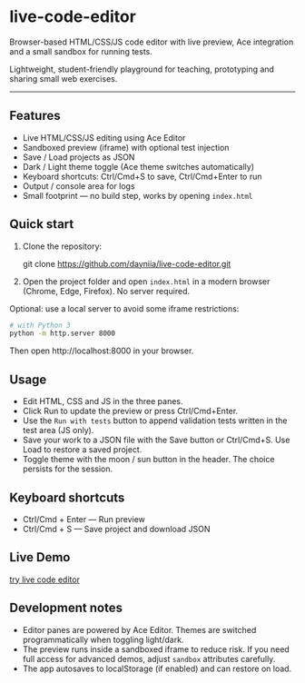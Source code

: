 # live-code-editor

Browser-based HTML/CSS/JS code editor with live preview, Ace integration and a small sandbox for running tests.

Lightweight, student-friendly playground for teaching, prototyping and sharing small web exercises.

---

## Features

- Live HTML/CSS/JS editing using Ace Editor
- Sandboxed preview (iframe) with optional test injection
- Save / Load projects as JSON
- Dark / Light theme toggle (Ace theme switches automatically)
- Keyboard shortcuts: Ctrl/Cmd+S to save, Ctrl/Cmd+Enter to run
- Output / console area for logs
- Small footprint — no build step, works by opening `index.html`

## Quick start

1. Clone the repository:

   git clone https://github.com/dayniia/live-code-editor.git

2. Open the project folder and open `index.html` in a modern browser (Chrome, Edge, Firefox). No server required.

Optional: use a local server to avoid some iframe restrictions:

```bash
# with Python 3
python -m http.server 8000
```

Then open http://localhost:8000 in your browser.

## Usage

- Edit HTML, CSS and JS in the three panes.
- Click Run to update the preview or press Ctrl/Cmd+Enter.
- Use the `Run with tests` button to append validation tests written in the test area (JS only).
- Save your work to a JSON file with the Save button or Ctrl/Cmd+S. Use Load to restore a saved project.
- Toggle theme with the moon / sun button in the header. The choice persists for the session.

## Keyboard shortcuts

- Ctrl/Cmd + Enter — Run preview
- Ctrl/Cmd + S — Save project and download JSON

## Live Demo
<a href="https://dayniia.github.io/live-code-editor/ " target="_blank">try live code editor</a>

## Development notes

- Editor panes are powered by Ace Editor. Themes are switched programmatically when toggling light/dark.
- The preview runs inside a sandboxed iframe to reduce risk. If you need full access for advanced demos, adjust `sandbox` attributes carefully.
- The app autosaves to localStorage (if enabled) and can restore on load.


